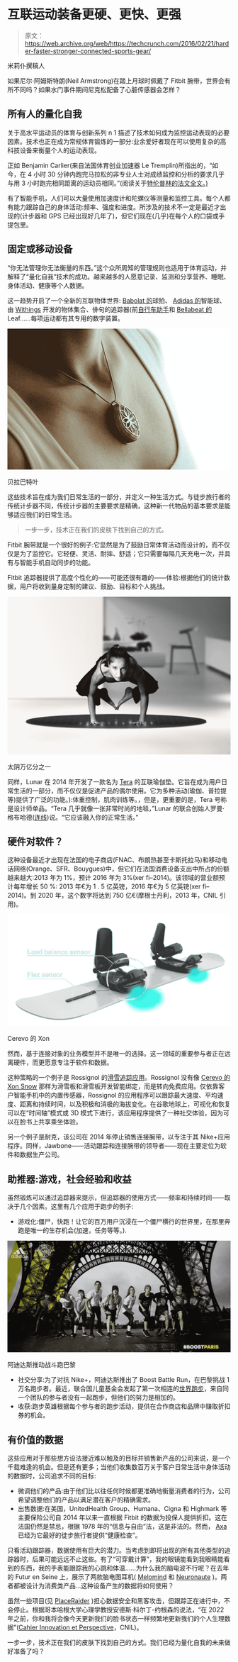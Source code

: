 # 互联运动装备更硬、更快、更强

> 原文：<https://web.archive.org/web/https://techcrunch.com/2016/02/21/harder-faster-stronger-connected-sports-gear/>

米莉仆撰稿人

如果尼尔·阿姆斯特朗(Neil Armstrong)在踏上月球时佩戴了 Fitbit 腕带，世界会有所不同吗？如果水门事件期间尼克松配备了心脏传感器会怎样？

## 所有人的量化自我

关于高水平运动员的体育与创新系列 n 1 描述了技术如何成为监控运动表现的必要因素。技术也正在成为常规体育锻炼的一部分:业余爱好者现在可以使用复杂的高科技设备来衡量个人的运动表现。

正如 Benjamin Carlier(来自法国体育创业加速器 Le Tremplin)所指出的，“如今，在 4 小时 30 分钟内跑完马拉松的非专业人士对成绩监控和分析的要求几乎与用 3 小时跑完相同距离的运动员相同。”(阅读关于[特伦普林的法文全文。)](https://web.archive.org/web/20230327160219/http://www.letremplin.paris/le-sport-de-demain-vu-par-benjamin-carlier/)

有了智能手机，人们可以大量使用加速度计和陀螺仪等测量和监控工具。每个人都有能力跟踪自己的身体活动:频率、强度和进度。所涉及的技术不一定是最近才出现的(计步器和 GPS 已经出现好几年了)，但它们现在(几乎)在每个人的口袋或手提包里。

## 固定或移动设备

“你无法管理你无法衡量的东西。”这个众所周知的管理规则也适用于体育运动，并解释了“量化自我”技术的成功。越来越多的人愿意记录、监测和分享营养、睡眠、身体活动、健康等个人数据。

这一趋势开启了一个全新的互联物体世界: [Babolat 的](https://web.archive.org/web/20230327160219/http://en.babolatplay.com/)球拍、 [Adidas 的](https://web.archive.org/web/20230327160219/http://www.adidas.fr/micoach)智能球、由 [Withings](https://web.archive.org/web/20230327160219/http://www.withings.com/us/en/store?resetcart) 开发的物体集合、俳句的追踪器(前[自行车助手](https://web.archive.org/web/20230327160219/http://www.futur-en-seine.paris/en/projet/bike-assistant-branding-produit-en-cours/)和 [Bellabeat 的](https://web.archive.org/web/20230327160219/http://www.futur-en-seine.paris/en/projet/bellabeat-2/)Leaf……每项运动都有其专用的数字装置。

![Bellabeat’s leaf](img/e2cee931a69e1b34586dc53e9dab3ac1.png)

贝拉巴特叶

这些技术旨在成为我们日常生活的一部分，并定义一种生活方式。与徒步旅行者的传统计步器不同，传统计步器的主要要求是精确，这种新一代物品的基本要求是能够适应我们的日常生活。

> 一步一步，技术正在我们的皮肤下找到自己的方式。

Fitbit 腕带就是一个很好的例子:它显然是为了鼓励日常体育活动而设计的，而不仅仅是为了监控它。它轻便、灵活、耐摔、舒适；它只需要每隔几天充电一次，并具有与智能手机自动同步的功能。

Fitbit 追踪器提供了高度个性化的——可能还很有趣的——体验:根据他们的统计数据，用户将收到量身定制的建议、鼓励、目标和个人挑战。

![Tera by Lunar](img/1afc57c357497f62caf4f4973a17b456.png)

太阴万亿分之一

同样，Lunar 在 2014 年开发了一款名为 [Tera](https://web.archive.org/web/20230327160219/http://tera.lunar-europe.com/) 的互联瑜伽垫。它旨在成为用户日常生活的一部分，而不仅仅是促进产品的偶尔使用。它为多种活动(瑜伽、普拉提等)提供了广泛的功能。):体重控制，肌肉训练等。，但是，更重要的是，Tera 号称是设计师单品。“Tera 几乎就像一张非常时尚的地毯，”Lunar 的联合创始人罗曼·格布哈德([连线](https://web.archive.org/web/20230327160219/http://www.wired.com/2014/06/this-intelligent-wool-rug-doubles-as-a-yoga-instructor/))说。“它应该融入你的正常生活。”

## 硬件对软件？

这种设备最近才出现在法国的电子商店(FNAC、布朗热甚至卡斯托拉马)和移动电话网络(Orange、SFR、Bouygues)中，但它们在法国消费设备支出中所占的份额越来越大:2013 年为 1%，预计 2016 年为 3%(xer fi–2014)。该领域的营业额预计每年增长 50 %: 2013 年€为 1 . 5 亿英镑，2016 年€为 5 亿英镑(xer fi–2014)。到 2020 年，这个数字将达到 750 亿€(摩根士丹利，2013 年，CNIL 引用)。

![Xon by Cerevo](img/a1f6b080b9cfaa77839fcaf1611ae1f2.png)

Cerevo 的 Xon

然而，基于连接对象的业务模型并不是唯一的选择。这一领域的重要参与者正在远离硬件，而更愿意专注于软件和数据。

这种策略的一个例子是 Rossignol 的[滑雪追踪应用](https://web.archive.org/web/20230327160219/http://skipursuit.rossignol.com/)。Rossignol 没有像 [Cerevo 的 Xon Snow](https://web.archive.org/web/20230327160219/https://xon.cerevo.com/en/) 那样为滑雪板和滑雪板开发智能绑定，而是转向免费应用。仅依靠客户智能手机中的内置传感器，Rossignol 的应用程序可以跟踪最大速度、平均速度、距离和持续时间，以及积极和消极的海拔变化。在谷歌地球上，可视化和恢复可以在“时间轴”模式或 3D 模式下进行，该应用程序提供了一种社交体验，因为可以在脸书上共享乘坐体验。

另一个例子是耐克，该公司在 2014 年停止销售连接腕带，以专注于其 Nike+应用程序。同样，Jawbone——活动跟踪和连接腕带的领导者——现在主要定位为软件和数据生产公司。

## 助推器:游戏，社会经验和收益

虽然锻炼可以通过追踪器来提示，但追踪器的使用方式——频率和持续时间——取决于几个因素。这里有几个应用于跑步的例子:

*   游戏化:僵尸，快跑！让它的百万用户沉浸在一个僵尸横行的世界里，在那里奔跑是唯一的生存机会(加速，任务等等。).

![Boost Battle Run Paris by Adidas](img/5089a2f7736c6f836d807d8edb88cd7e.png)

阿迪达斯推动战斗跑巴黎

*   社交分享:为了对抗 Nike+，阿迪达斯推出了 Boost Battle Run，在巴黎挑战 1 万名跑步者。最近，联合国儿童基金会发起了第一次相连的[世界跑步](https://web.archive.org/web/20230327160219/https://teamunicefworldrun.org/?utm_source=google&utm_medium=cpc&utm_term=world%20run%20unicef&utm_campaign=World-Run&gclid=CjwKEAiA9uaxBRDYr4_hrtC3tW8SJAD6UU8GEroyuX0R2XqRf9891MDAsr1e86oCapcYWc08ARGvZhoCWhXw_wcB)，来自同一个团队的参与者没有一起跑步，但他们的努力是相加的。
*   收获:跑步英雄根据每个参与者的跑步活动，提供在合作商店和品牌中赚取折扣券的机会。

## 有价值的数据

这些应用对于那些想方设法接近难以触及的目标并销售新产品的公司来说，是一个千载难逢的机会。但是还有更多；当他们收集数百万关于客户日常生活中身体活动的数据时，公司追求不同的目标:

*   微调他们的产品:由于他们比以往任何时候都更准确地衡量消费者的行为，公司希望调整他们的产品以满足潜在客户的精确需求。
*   出售数据:在美国，UnitedHealth Group、Humana、Cigna 和 Highmark 等主要保险公司自 2014 年以来一直根据 Fitbit 的数据为投保人提供折扣。这在法国仍然是禁忌，根据 1978 年的“信息与自由”法，这是非法的。然而， [Axa](https://web.archive.org/web/20230327160219/https://www.axa.fr/mutuelle-sante/partenariat-withings/jeu-pulse.html) 已经为它最好的徒步旅行者提供“健康检查”。

只看活动跟踪器，数据使用有巨大的潜力。当考虑到即将出现的所有其他类型的追踪器时，后果可能远远不止这些。有了“可穿戴计算”，我的眼镜能看到我眼睛能看到的东西，我的手表能跟踪我的心跳和体温……为什么我的脑电波不行呢？在去年的 Futur en Seine 上，展示了两款脑电图耳机( [Melomind](https://web.archive.org/web/20230327160219/http://www.futur-en-seine.paris/en/projet/melomind-2/) 和 [Neuronaute](https://web.archive.org/web/20230327160219/http://www.futur-en-seine.paris/en/projet/bioserenity/) )。两者都被设计为消费类产品…这种设备产生的数据将如何使用？

虽然一些项目(见 [PlaceRaider](https://web.archive.org/web/20230327160219/http://www.technologyreview.com/view/429394/placeraider-the-military-smartphone-malware-designed-to-steal-your-life/) )担心数据安全和黑客攻击，但跟踪正在进行中，不会停止。根据哥本哈根大学心理学教授安德斯·科尔丁-约根森的说法，“在 2022 年之前，你和我将会像今天更新我们的脸书状态一样频繁地更新我们的个人生理数据”([Cahier Innovation et Perspective](https://web.archive.org/web/20230327160219/http://www.cnil.fr/fileadmin/documents/La_CNIL/publications/DEIP/CNIL_CAHIERS_IP2_WEB.pdf)，CNIL)。

一步一步，技术正在我们的皮肤下找到自己的方式。我们已经为量化自我的未来做好准备了吗？
